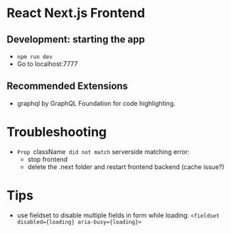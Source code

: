 # React Next.js Frontend

## Development: starting the app

- `npm run dev`
- Go to localhost:7777

## Recommended Extensions

- graphql by GraphQL Foundation for code highlighting.

# Troubleshooting

- `Prop `className` did not match` serverside matching error:
  - stop frontend
  - delete the .next folder and restart frontend backend (cache issue?)

# Tips

- use fieldset to disable multiple fields in form while loading:
  `<fieldset disabled={loading} aria-busy={loading}>`
